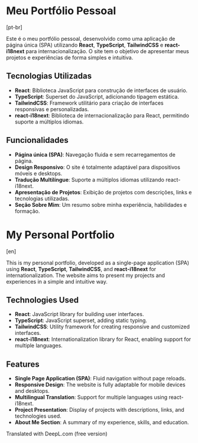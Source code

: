 # Meu Portfólio Pessoal
[pt-br] 

Este é o meu portfólio pessoal, desenvolvido como uma aplicação de página única (SPA) utilizando **React**, **TypeScript**, **TailwindCSS** e **react-i18next** para internacionalização. O site tem o objetivo de apresentar meus projetos e experiências de forma simples e intuitiva.

## Tecnologias Utilizadas

- **React**: Biblioteca JavaScript para construção de interfaces de usuário.
- **TypeScript**: Superset do JavaScript, adicionando tipagem estática.
- **TailwindCSS**: Framework utilitário para criação de interfaces responsivas e personalizadas.
- **react-i18next**: Biblioteca de internacionalização para React, permitindo suporte a múltiplos idiomas.

## Funcionalidades

- **Página única (SPA)**: Navegação fluida e sem recarregamentos de página.
- **Design Responsivo**: O site é totalmente adaptável para dispositivos móveis e desktops.
- **Tradução Multilíngue**: Suporte a múltiplos idiomas utilizando react-i18next.
- **Apresentação de Projetos**: Exibição de projetos com descrições, links e tecnologias utilizadas.
- **Seção Sobre Mim**: Um resumo sobre minha experiência, habilidades e formação.


# My Personal Portfolio
[en] 

This is my personal portfolio, developed as a single-page application (SPA) using **React**, **TypeScript**, **TailwindCSS**, and **react-i18next** for internationalization. The website aims to present my projects and experiences in a simple and intuitive way.

## Technologies Used

- **React**: JavaScript library for building user interfaces.
- **TypeScript**: JavaScript superset, adding static typing.
- **TailwindCSS**: Utility framework for creating responsive and customized interfaces.
- **react-i18next**: Internationalization library for React, enabling support for multiple languages.

## Features

- **Single Page Application (SPA)**: Fluid navigation without page reloads.
- **Responsive Design**: The website is fully adaptable for mobile devices and desktops.
- **Multilingual Translation**: Support for multiple languages using react-i18next.
- **Project Presentation**: Display of projects with descriptions, links, and technologies used.
- **About Me Section**: A summary of my experience, skills, and education.

Translated with DeepL.com (free version)
